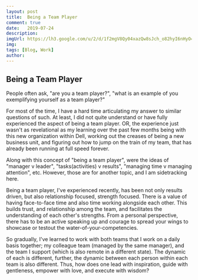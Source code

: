 ```yaml
---
layout: post
title:  Being a Team Player
comment: true
date:   2019-07-24
description: 
imgUrl: https://lh3.google.com/u/2/d/1f2mgV8Qy04xazQw8sJch_o82hyI6nHyO=w2538-h1378-iv1
img: 
tags: [Blog, Work]
author:
---
```


## Being a Team Player
People often ask, "are you a team player?", "what is an example of you exemplifying yourself as a team player?"


For most of the time, I have a hard time articulating my answer to similar questions of such. At least, I did not quite understand or have fully experienced the aspect of being a team player. OR, the experience just wasn't as revelational as my learning over the past few months being with this new organization within Dell, working out the creases of being a new business unit, and figuring out how to jump on the train of my team, that has already been running at full speed forever.

Along with this concept of "being a team player", were the ideas of "manager v leader", "tasks(activities) v results", "managing time v managing attention", etc. However, those are for another topic, and I am sidetracking here.

Being a team player, I've experienced recently, has been not only results driven, but also relationship focused, strength focused. There is a value of having face-to-face time and also time working alongside each other. This builds trust, and relationship among the team, and facilitates the understanding of each other's strengths. From a personal perspective, there has to be an active speaking up and courage to spread your wings to showcase or testout the water-of-your-competencies.

So gradually, I've learned to work with both teams that I work on a daily basis together; my colleague team (managed by the same manager), and the team I support (which is also remote in a different state). The dynamic of each is different, further, the dynamic between each person within each team is also different. Thus, how does one lead with inspiration, guide with gentleness, empower with love, and execute with wisdom?